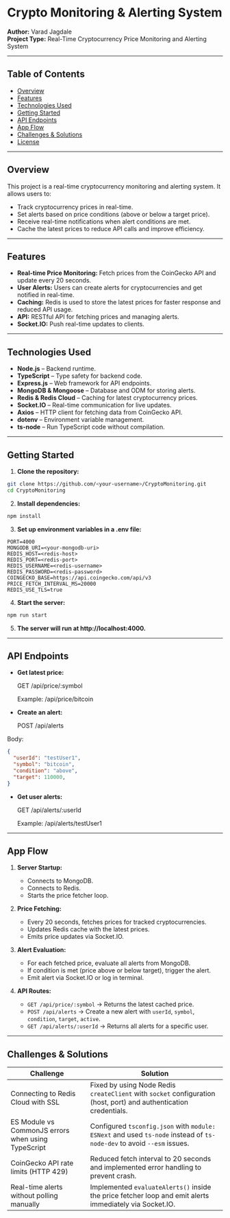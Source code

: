 # Crypto Monitoring & Alerting System

**Author:** Varad Jagdale  
**Project Type:** Real-Time Cryptocurrency Price Monitoring and Alerting System

---

## Table of Contents

- [Overview](#overview)  
- [Features](#features)  
- [Technologies Used](#technologies-used)  
- [Getting Started](#getting-started)  
- [API Endpoints](#api-endpoints)  
- [App Flow](#app-flow)  
- [Challenges & Solutions](#challenges--solutions)  
- [License](#license)  

---

## Overview

This project is a real-time cryptocurrency monitoring and alerting system. It allows users to:

- Track cryptocurrency prices in real-time.
- Set alerts based on price conditions (above or below a target price).
- Receive real-time notifications when alert conditions are met.
- Cache the latest prices to reduce API calls and improve efficiency.

---

## Features

- **Real-time Price Monitoring:** Fetch prices from the CoinGecko API and update every 20 seconds.  
- **User Alerts:** Users can create alerts for cryptocurrencies and get notified in real-time.  
- **Caching:** Redis is used to store the latest prices for faster response and reduced API usage.  
- **API:** RESTful API for fetching prices and managing alerts.  
- **Socket.IO:** Push real-time updates to clients.

---

## Technologies Used

- **Node.js** – Backend runtime.  
- **TypeScript** – Type safety for backend code.  
- **Express.js** – Web framework for API endpoints.  
- **MongoDB & Mongoose** – Database and ODM for storing alerts.  
- **Redis & Redis Cloud** – Caching for latest cryptocurrency prices.  
- **Socket.IO** – Real-time communication for live updates.  
- **Axios** – HTTP client for fetching data from CoinGecko API.  
- **dotenv** – Environment variable management.  
- **ts-node** – Run TypeScript code without compilation.  

---

## Getting Started

1. **Clone the repository:**

```bash
git clone https://github.com/<your-username>/CryptoMonitoring.git
cd CryptoMonitoring 
```

2. **Install dependencies:**
   
```bash
npm install
```

3. **Set up environment variables in a .env file:**

```env
PORT=4000
MONGODB_URI=<your-mongodb-uri>
REDIS_HOST=<redis-host>
REDIS_PORT=<redis-port>
REDIS_USERNAME=<redis-username>
REDIS_PASSWORD=<redis-password>
COINGECKO_BASE=https://api.coingecko.com/api/v3
PRICE_FETCH_INTERVAL_MS=20000
REDIS_USE_TLS=true
```

4. **Start the server:**

```bash
npm run start
```

5. **The server will run at http://localhost:4000.**

---

## API Endpoints

- **Get latest price:**

   GET /api/price/:symbol

   Example: /api/price/bitcoin
- **Create an alert:**
   
   POST /api/alerts
  
Body:
```json
{
  "userId": "testUser1",
  "symbol": "bitcoin",
  "condition": "above",
  "target": 110000,
}
```

- **Get user alerts:**
   
    GET /api/alerts/:userId

    Example: /api/alerts/testUser1

---

## App Flow

1. **Server Startup:**
   - Connects to MongoDB.
   - Connects to Redis.
   - Starts the price fetcher loop.

2. **Price Fetching:**
   - Every 20 seconds, fetches prices for tracked cryptocurrencies.
   - Updates Redis cache with the latest prices.
   - Emits price updates via Socket.IO.

3. **Alert Evaluation:**
   - For each fetched price, evaluate all alerts from MongoDB.
   - If condition is met (price above or below target), trigger the alert.
   - Emit alert via Socket.IO or log in terminal.

4. **API Routes:**
   - `GET /api/price/:symbol` → Returns the latest cached price.
   - `POST /api/alerts` → Create a new alert with `userId`, `symbol`, `condition`, `target`, `active`.
   - `GET /api/alerts/:userId` → Returns all alerts for a specific user.

---

## Challenges & Solutions

| Challenge                                          | Solution                                                                                                              |
| -------------------------------------------------- | --------------------------------------------------------------------------------------------------------------------- |
| Connecting to Redis Cloud with SSL                 | Fixed by using Node Redis `createClient` with `socket` configuration (host, port) and authentication credentials.     |
| ES Module vs CommonJS errors when using TypeScript | Configured `tsconfig.json` with `module: ESNext` and used `ts-node` instead of `ts-node-dev` to avoid `--esm` issues. |
| CoinGecko API rate limits (HTTP 429)               | Reduced fetch interval to 20 seconds and implemented error handling to prevent crash.                                 |
| Real-time alerts without polling manually          | Implemented `evaluateAlerts()` inside the price fetcher loop and emit alerts immediately via Socket.IO.  |




